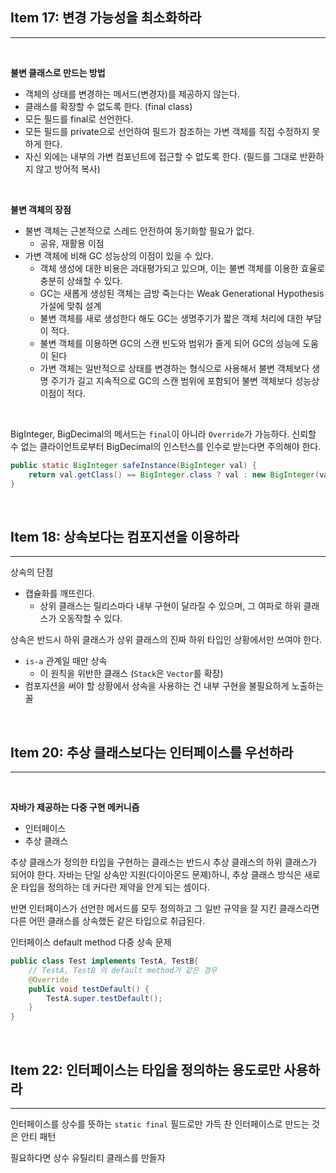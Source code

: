 ## Item 17: 변경 가능성을 최소화하라

---

<br>

**불변 클래스로 만드는 방법**

- 객체의 상태를 변경하는 메서드(변경자)를 제공하지 않는다.
- 클래스를 확장할 수 없도록 한다. (final class)
- 모든 필드를 final로 선언한다.
- 모든 필드를 private으로 선언하여 필드가 참조하는 가변 객체를 직접 수정하지 못하게 한다.
- 자신 외에는 내부의 가변 컴포넌트에 접근할 수 없도록 한다. (필드를 그대로 반환하지 않고 방어적 복사)

<br>

**불변 객체의 장점**

- 불변 객체는 근본적으로 스레드 안전하여 동기화할 필요가 없다.
    - 공유, 재활용 이점
- 가변 객체에 비해 GC 성능상의 이점이 있을 수 있다.
    - 객체 생성에 대한 비용은 과대평가되고 있으며, 이는 불변 객체를 이용한 효율로 충분히 상쇄할 수 있다.
    - GC는 새롭게 생성된 객체는 금방 죽는다는 Weak Generational Hypothesis 가설에 맞춰 설계
    - 불변 객체를 새로 생성한다 해도 GC는 생명주기가 짧은 객체 처리에 대한 부담이 적다.
    - 불변 객체를 이용하면 GC의 스캔 빈도와 범위가 줄게 되어 GC의 성능에 도움이 된다
    - 가변 객체는 일반적으로 상태를 변경하는 형식으로 사용해서 불변 객체보다 생명 주기가 길고 지속적으로 GC의 스캔 범위에 포함되어 불변 객체보다 성능상 이점이 적다.

<br>

BigInteger, BigDecimal의 메서드는 `final`이 아니라 `Override`가 가능하다.
신뢰할 수 없는 클라이언트로부터 BigDecimal의 인스턴스를 인수로 받는다면 주의해야 한다.

```java
public static BigInteger safeInstance(BigInteger val) {
	return val.getClass() == BigInteger.class ? val : new BigInteger(val.toByteArray());
}
```

<br>

## Item 18: 상속보다는 컴포지션을 이용하라

---

상속의 단점

- 캡슐화를 깨뜨린다.
    - 상위 클래스는 릴리스마다 내부 구현이 달라질 수 있으며, 그 여파로 하위 클래스가 오동작할 수 있다.

상속은 반드시 하위 클래스가 상위 클래스의 진짜 하위 타입인 상황에서만 쓰여야 한다.
- `is-a` 관계일 때만 상속
    - 이 원칙을 위반한 클래스 (`Stack`은 `Vector`를 확장)
- 컴포지션을 써야 할 상황에서 상속을 사용하는 건 내부 구현을 불필요하게 노출하는 꼴

<br>

## Item 20: 추상 클래스보다는 인터페이스를 우선하라

---

<br>

**자바가 제공하는 다중 구현 메커니즘**
- 인터페이스
- 추상 클래스

추상 클래스가 정의한 타입을 구현하는 클래스는 반드시 추상 클래스의 하위 클래스가 되어야 한다.
자바는 단일 상속만 지원(다이아몬드 문졔)하니, 추상 클래스 방식은 새로운 타입을 정의하는 데 커다란 제약을 안게 되는 셈이다.

반면 인터페이스가 선언한 메서드를 모두 정의하고 그 일반 규약을 잘 지킨 클래스라면 다른 어떤 클래스를 상속했든 같은 타입으로 취급된다.

인터페이스 default method 다중 상속 문제

```java
public class Test implements TestA, TestB{
	// TestA, TestB 의 default method가 같은 경우
	@Override
	public void testDefault() {
		TestA.super.testDefault();
	}
}
```

<br>

## Item 22: 인터페이스는 타입을 정의하는 용도로만 사용하라

---

인터페이스를 상수를 뜻하는 `static final` 필드로만 가득 찬 인터페이스로 만드는 것은 안티 패턴

필요하다면 상수 유틸리티 클래스를 만들자